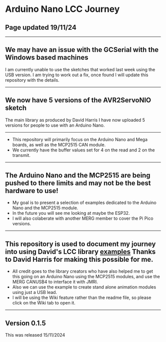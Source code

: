 # Arduino Nano LCC Journey

## Page updated 19/11/24

----

## We may have an issue with the GCSerial with the Windows based machines

I am currently unable to use the sketches that worked last week using the USB version. I am trying to work out a fix, once found I will update this repository with the details.

----
## We now have 5 versions of the AVR2ServoNIO sketch 

The main library as produced by David Harris I have now uploaded 5 versions for people to use with an Arduino Nano.

----

- This repository will primarily focus on the Arduino Nano and Mega boards, as well as the MCP2515 CAN module.
- We currently have the buffer values set for 4 on the read and 2 on the transmit.


----

## The Arduino Nano and the MCP2515 are being pushed to there limits and may not be the best hardware to use!

- My goal is to present a selection of examples dedicated to the Arduino Nano and the MCP2515 module.
- In the future you will see me looking at maybe the ESP32.
- I will also colaberate with another MERG member to cover the Pi Pico versions.

----

## This repository is used to document my journey into using David's LCC library [examples](https://github.com/openlcb/OpenLCB_Single_Thread) Thanks to David Harris for making this possible for me.

- All credit goes to the library creators who have also helped me to get this going on an Arduino Nano using the MCP2515 modules, and use the MERG CANUSB4 to interface it with JMRI.
- Also we can use the example to create stand alone animation modules using just a USB lead.
- I will be using the Wiki feature rather than the readme file, so please click on the Wiki tab to open it.

----

## Version 0.1.5

This was released 15/11/2024





